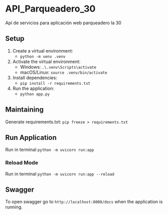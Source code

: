 # API_Parqueadero_30

Api de servicios para aplicación web parqueadero la 30

## Setup

1. Create a virtual environment:
   - `python -m venv .venv`
2. Activate the virtual environment:
   - Windows: `.\.venv\Scripts\activate`
   - macOS/Linux: `source .venv/bin/activate`
3. Install dependencies:
   - `pip install -r requirements.txt`
4. Run the application: 
   - `python app.py`

## Maintaining

Generate requirements.txt: `pip freeze > requirements.txt`

## Run Application

Run in terminal `python -m uvicorn run:app`

### Reload Mode

Run in terminal `python -m uvicorn run:app --reload`

## Swagger

To open swagger go to `http://localhost:8000/docs` when the application is running.